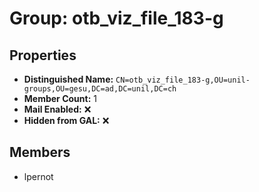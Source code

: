 # Group: otb_viz_file_183-g

## Properties

- **Distinguished Name:** `CN=otb_viz_file_183-g,OU=unil-groups,OU=gesu,DC=ad,DC=unil,DC=ch`
- **Member Count:** 1
- **Mail Enabled:** ❌
- **Hidden from GAL:** ❌

## Members

- lpernot
